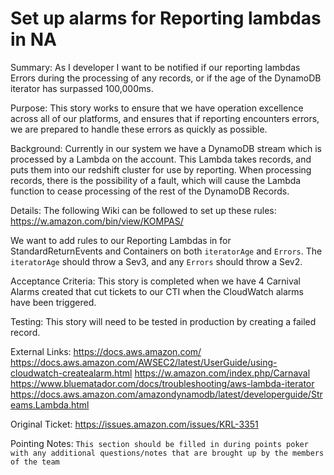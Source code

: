 
# Set up alarms for Reporting lambdas in NA
Summary:
As I developer I want to be notified if our reporting lambdas Errors during the processing of any records, or if the age of the DynamoDB iterator has surpassed 100,000ms.

Purpose:
This story works to ensure that we have operation excellence across all of our platforms, and ensures that if reporting encounters errors, we are prepared to handle these errors as quickly as possible.

Background:
Currently in our system we have a DynamoDB stream which is processed by a Lambda on the  account. This Lambda takes records, and puts them into our redshift cluster for use by reporting.
When processing records, there is the possibility of a fault, which will cause the Lambda function to cease processing of the rest of the DynamoDB Records.

Details:
The following Wiki can be followed to set up these rules:
https://w.amazon.com/bin/view/KOMPAS/

We want to add rules to our Reporting Lambdas in  for StandardReturnEvents and Containers on both `iteratorAge` and `Errors`.
The `iteratorAge` should throw a Sev3, and any `Errors` should throw a Sev2.

Acceptance Criteria:
This story is completed when we have 4 Carnival Alarms created that cut tickets to our CTI when the CloudWatch alarms have been triggered.

Testing:
This story will need to be tested in production by creating a failed record.

External Links:
https://docs.aws.amazon.com/
https://docs.aws.amazon.com/AWSEC2/latest/UserGuide/using-cloudwatch-createalarm.html
https://w.amazon.com/index.php/Carnaval
https://www.bluematador.com/docs/troubleshooting/aws-lambda-iterator
https://docs.aws.amazon.com/amazondynamodb/latest/developerguide/Streams.Lambda.html

Original Ticket: https://issues.amazon.com/issues/KRL-3351

Pointing Notes:
`This section should be filled in during points poker with any additional questions/notes that are brought up by the members of the team`
